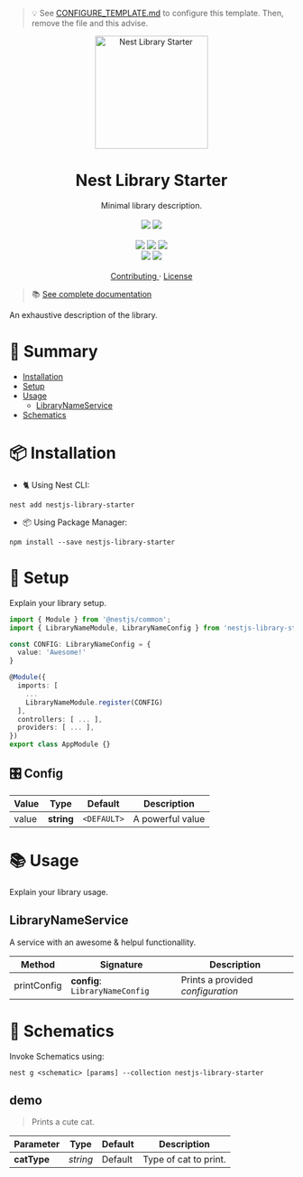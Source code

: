 > :bulb: See [CONFIGURE_TEMPLATE.md](./CONFIGURE_TEMPLATE) to configure this template. Then, remove the file and this advise.

<p align="center">
  <img src="https://d33wubrfki0l68.cloudfront.net/49c2be6f2607b5c12dd27f8ecc8521723447975d/f05c5/logo-small.cbbeba89.svg" alt="Nest Library Starter" width="200" height="200">
</p>

<h1 align="center"> Nest Library Starter </h1>

<p align="center">
  Minimal library description.
  <br>
  <br>
  <img src="https://github.com/rjlopezdev/nestjs-lib-starter/workflows/Build%20Library%20and%20Schematics/badge.svg">
  <img src="https://codecov.io/gh/rjlopezdev/nestjs-lib-starter/branch/master/graph/badge.svg" />
  <br>
  <br>
  <img src="https://badge.fury.io/js/nestjs-library-starter.svg">
  <img src="https://img.shields.io/badge/maintainer-rjlopezdev-orange.svg?link=https://github.com/rjlopezdev">
  <img src="https://img.shields.io/badge/license-MIT-green.svg">
  <br>
  <img src="https://img.shields.io/badge/nest%20add-compatible-green.svg">
  <img src="https://img.shields.io/badge/%20%20%F0%9F%93%A6%F0%9F%9A%80-semantic--release-e10079.svg">
  <br>
  <br>
  <a href="CONTRIBUTING.md"> Contributing </a>
  ·
  <a href="LICENSE"> License </a>
</p>

> :books: [See complete documentation](https://rjlopezdev.github.io/nestjs-lib-starter/)

An exhaustive description of the library.

# :notebook: Summary

* [Installation](#installation)
* [Setup](#setup)
* [Usage](#usage)
  * [LibraryNameService](#librarynameservice)
* [Schematics](#schematics)

# :package: Installation

* :cat2: Using Nest CLI:
```
nest add nestjs-library-starter
```

* :package: Using Package Manager: 
```
npm install --save nestjs-library-starter
```

# :wrench: Setup

Explain your library setup.

```typescript
import { Module } from '@nestjs/common';
import { LibraryNameModule, LibraryNameConfig } from 'nestjs-library-starter';

const CONFIG: LibraryNameConfig = {
  value: 'Awesome!'
}

@Module({
  imports: [
    ...
    LibraryNameModule.register(CONFIG)
  ],
  controllers: [ ... ],
  providers: [ ... ],
})
export class AppModule {}
```

## :control_knobs: Config

| Value | Type | Default | Description |
| --- | --- | --- | --- |
| value | __string__ | `<DEFAULT>` | A powerful value |

# :books: Usage

Explain your library usage.

## LibraryNameService

A service with an awesome & helpul functionallity.

| Method | Signature | Description |
| --- | --- | --- |
printConfig | __config__: `LibraryNameConfig` | Prints a provided _configuration_ |

# :art: Schematics

Invoke Schematics using:

```
nest g <schematic> [params] --collection nestjs-library-starter
```

## demo

> Prints a cute cat.

| Parameter | Type | Default | Description |
| --- | --- | --- | --- |
| __catType__ | _string_ | Default | Type of cat to print.

